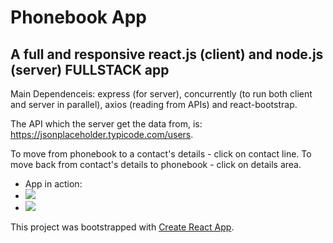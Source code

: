 # Phonebook App
## A full and responsive react.js (client) and node.js (server) FULLSTACK app

Main Dependenceis: express (for server), concurrently (to run both client and server in parallel), axios (reading from APIs) and react-bootstrap.

The API which the server get the data from, is: https://jsonplaceholder.typicode.com/users.

To move from phonebook to a contact's details - click on contact line.
To move back from contact's details to phonebook - click on details area.

* App in action:
 * ![](https://github.com/BarJan/phonebook-app/blob/master/public/images/web-browser-gif.gif)
 *  ![](https://github.com/BarJan/phonebook-app/blob/master/public/images/mobile-gif.gif)

This project was bootstrapped with [Create React App](https://github.com/facebook/create-react-app).
